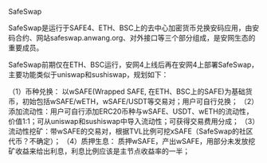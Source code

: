 SafeSwap

SafeSwap是运行于SAFE4、ETH、BSC上的去中心加密货币兑换安码应用，由安码合约、网站safeswap.anwang.org、对外接口等三个部分组成，是安网生态的重要成员。  

SafeSwap前期仅在ETH、BSC运行，安网4上线后再在安网4上部署SafeSwap，主要功能类似于uniswap和sushiswap，规划如下：  

（1）币种兑换：  以wSAFE(Wrapped SAFE, 在ETH、BSC上的SAFE)为基础货币，初始包括wSAFE/wETH，wSAFE/USDT等交易对；用户可自行兑换；
（2）添加流动性：用户可自行添加ERC20币种与wSAFE、USDT、wETH的流动性，价值1:1；可从uniswap和sushiswap中导入流动性；可获得交易费用分成；
（3）流动性挖矿：带wSAFE的交易对，根据TVL比例可挖xSAFE（SafeSwap的社区代币？不确定）；
（4）质押生息：  质押wSAFE，产出wSAFE，用部分未发放挖矿收益来给出利息，利息比例应该是主节点收益率的一半； 
